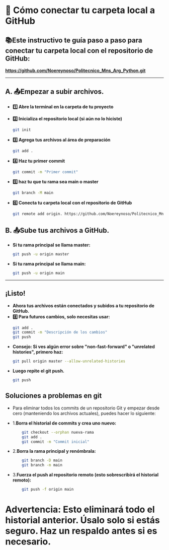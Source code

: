 # 🚀 Cómo conectar tu carpeta local a GitHub

## 📚Este instructivo te guía paso a paso para conectar tu carpeta local con el repositorio de GitHub:

**https://github.com/Noereynoso/Politecnico_Mns_Arg_Python.git**

---

## A. 📤Empezar a subir archivos.

- **1️⃣ Abre la terminal en la carpeta de tu proyecto**

- **2️⃣ Inicializa el repositorio local (si aún no lo hiciste)**
    ```bash
    git init

- **3️⃣ Agrega tus archivos al área de preparación**
    ```bash
    git add .
- **4️⃣ Haz tu primer commit**
    ```bash
    git commit -m "Primer commit"

- **5️⃣ haz tu que tu rama sea main o master**
    ```bash
    git branch -M main

- **6️⃣ Conecta tu carpeta local con el repositorio de GitHub**
    ```bash
    git remote add origin. https://github.com/Noereynoso/Politecnico_Mns_Arg_Python.git

## B. 📤Sube tus archivos a GitHub.
- **Si tu rama principal se llama master:**
    ```bash 
    git push -u origin master

- **Si tu rama principal se llama main:**
    ```bash
    git push -u origin main

---

##  ¡Listo!
- **Ahora tus archivos están conectados y subidos a tu repositorio de GitHub.**
- **8️⃣ Para futuros cambios, solo necesitas usar:**
    ```bash 
    git add .
    git commit -m "Descripción de los cambios"
    git push

- **Consejo: Si ves algún error sobre "non-fast-forward" o "unrelated histories", primero haz:**
    ```bash 
    git pull origin master --allow-unrelated-histories

- **Luego repite el git push.**
    ```bash 
    git push

## Soluciones a problemas en git
-   Para eliminar todos los commits de un repositorio Git y empezar desde cero (manteniendo los archivos actuales), puedes hacer lo siguiente:

-   1.**Borra el historial de commits y crea uno nuevo:**
    ```bash
        git checkout --orphan nueva-rama
        git add .
        git commit -m "Commit inicial"

-   2.**Borra la rama principal y renómbrala:**
    ```bash
        git branch -D main
        git branch -m main

-   3.**Fuerza el push al repositorio remoto (esto sobrescribirá el historial remoto):**
    ```bash
        git push -f origin main

# Advertencia: Esto eliminará todo el historial anterior. Úsalo solo si estás seguro. Haz un respaldo antes si es necesario.
